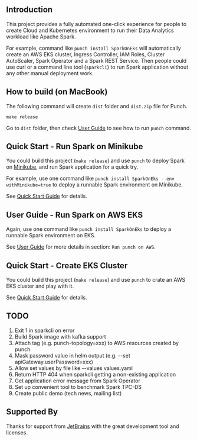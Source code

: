 
## Introduction

This project provides a fully automated one-click experience for people to create Cloud and Kubernetes environment 
to run their Data Analytics workload like Apache Spark.

For example, command like `punch install SparkOnEks` will automatically create an AWS EKS cluster, Ingress Controller, 
IAM Roles, Cluster AutoScaler, Spark Operator and a Spark REST Service. Then people could use curl or a command line 
tool (`sparkcli`) to run Spark application without any other manual deployment work.

## How to build (on MacBook)

The following command will create `dist` folder and `dist.zip` file for Punch.

```
make release
```

Go to `dist` folder, then check [User Guide](UserGuide.md) to see how to run `punch` command.

## Quick Start - Run Spark on Minikube

You could build this project (`make release`) and use `punch` to deploy Spark on [Minikube](https://minikube.sigs.k8s.io/docs/start/), and run Spark application for a quick try.

For example, use one command like `punch install SparkOnEks --env withMinikube=true` to deploy a runnable Spark environment on Minikube.

See [Quick Start Guide](QuickStart_Minikube.md) for details.

## User Guide - Run Spark on AWS EKS

Again, use one command like `punch install SparkOnEks` to deploy a runnable Spark environment on EKS.

See [User Guide](UserGuide.md) for more details in section: `Run punch on AWS`.

## Quick Start - Create EKS Cluster

You could build this project (`make release`) and use `punch` to crate an AWS EKS cluster and play with it.

See [Quick Start Guide](QuickStart_CreateEks.md) for details.

## TODO

1. Exit 1 in sparkcli on error
2. Build Spark image with kafka support
3. Attach tag (e.g. punch-topology=xxx) to AWS resources created by punch
4. Mask password value in helm output (e.g. --set apiGateway.userPassword=xxx)
5. Allow set values by file like --values values.yaml
6. Return HTTP 404 when sparkcli getting a non-existing application
7. Get application error message from Spark Operator
8. Set up convenient tool to benchmark Spark TPC-DS
9. Create public demo (tech news, mailing list)

## Supported By

Thanks for support from [JetBrains](https://jb.gg/OpenSourceSupport) with the great development tool and licenses.
